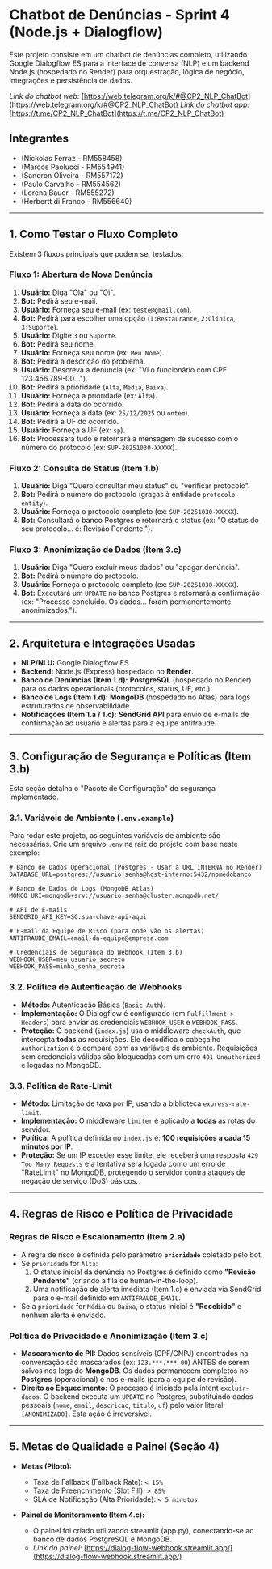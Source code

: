 # Chatbot de Denúncias - Sprint 4 (Node.js + Dialogflow)

Este projeto consiste em um chatbot de denúncias completo, utilizando Google Dialogflow ES para a interface de conversa (NLP) e um backend Node.js (hospedado no Render) para orquestração, lógica de negócio, integrações e persistência de dados.

*Link do chatbot web:* [https://web.telegram.org/k/#@CP2_NLP_ChatBot](https://web.telegram.org/k/#@CP2_NLP_ChatBot) 
*Link do chatbot app:* [https://t.me/CP2_NLP_ChatBot](https://t.me/CP2_NLP_ChatBot)
  
## Integrantes

* (Nickolas Ferraz - RM558458)
* (Marcos Paolucci - RM554941)
* (Sandron Oliveira - RM557172)
* (Paulo Carvalho - RM554562)
* (Lorena Bauer - RM555272)
* (Herbertt di Franco - RM556640)

---

## 1. Como Testar o Fluxo Completo

Existem 3 fluxos principais que podem ser testados:

### Fluxo 1: Abertura de Nova Denúncia

1.  **Usuário:** Diga "Olá" ou "Oi".
2.  **Bot:** Pedirá seu e-mail.
3.  **Usuário:** Forneça seu e-mail (ex: `teste@gmail.com`).
4.  **Bot:** Pedirá para escolher uma opção (`1:Restaurante`, `2:Clínica`, `3:Suporte`).
5.  **Usuário:** Digite `3` ou `Suporte`.
6.  **Bot:** Pedirá seu nome.
7.  **Usuário:** Forneça seu nome (ex: `Meu Nome`).
8.  **Bot:** Pedirá a descrição do problema.
9.  **Usuário:** Descreva a denúncia (ex: "Vi o funcionário com CPF 123.456.789-00...").
10. **Bot:** Pedirá a prioridade (`Alta`, `Média`, `Baixa`).
11. **Usuário:** Forneça a prioridade (ex: `Alta`).
12. **Bot:** Pedirá a data do ocorrido.
13. **Usuário:** Forneça a data (ex: `25/12/2025` ou `ontem`).
14. **Bot:** Pedirá a UF do ocorrido.
15. **Usuário:** Forneça a UF (ex: `sp`).
16. **Bot:** Processará tudo e retornará a mensagem de sucesso com o número do protocolo (ex: `SUP-20251030-XXXXX`).

### Fluxo 2: Consulta de Status (Item 1.b)

1.  **Usuário:** Diga "Quero consultar meu status" ou "verificar protocolo".
2.  **Bot:** Pedirá o número do protocolo (graças à entidade `protocolo-entity`).
3.  **Usuário:** Forneça o protocolo completo (ex: `SUP-20251030-XXXXX`).
4.  **Bot:** Consultará o banco Postgres e retornará o status (ex: "O status do seu protocolo... é: Revisão Pendente.").

### Fluxo 3: Anonimização de Dados (Item 3.c)

1.  **Usuário:** Diga "Quero excluir meus dados" ou "apagar denúncia".
2.  **Bot:** Pedirá o número do protocolo.
3.  **Usuário:** Forneça o protocolo completo (ex: `SUP-20251030-XXXXX`).
4.  **Bot:** Executará um `UPDATE` no banco Postgres e retornará a confirmação (ex: "Processo concluído. Os dados... foram permanentemente anonimizados.").

---

## 2. Arquitetura e Integrações Usadas

* **NLP/NLU:** Google Dialogflow ES.
* **Backend:** Node.js (Express) hospedado no **Render**.
* **Banco de Denúncias (Item 1.d):** **PostgreSQL** (hospedado no Render) para os dados operacionais (protocolos, status, UF, etc.).
* **Banco de Logs (Item 1.d):** **MongoDB** (hospedado no Atlas) para logs estruturados de observabilidade.
* **Notificações (Item 1.a / 1.c):** **SendGrid API** para envio de e-mails de confirmação ao usuário e alertas para a equipe antifraude.

---

## 3. Configuração de Segurança e Políticas (Item 3.b)

Esta seção detalha o "Pacote de Configuração" de segurança implementado.

### 3.1. Variáveis de Ambiente (`.env.example`)
Para rodar este projeto, as seguintes variáveis de ambiente são necessárias. Crie um arquivo `.env` na raiz do projeto com base neste exemplo:

```.env
# Banco de Dados Operacional (Postgres - Usar a URL INTERNA no Render)
DATABASE_URL=postgres://usuario:senha@host-interno:5432/nomedobanco

# Banco de Dados de Logs (MongoDB Atlas)
MONGO_URI=mongodb+srv://usuario:senha@cluster.mongodb.net/

# API de E-mails
SENDGRID_API_KEY=SG.sua-chave-api-aqui

# E-mail da Equipe de Risco (para onde vão os alertas)
ANTIFRAUDE_EMAIL=email-da-equipe@empresa.com

# Credenciais de Segurança do Webhook (Item 3.b)
WEBHOOK_USER=meu_usuario_secreto
WEBHOOK_PASS=minha_senha_secreta
```

### 3.2. Política de Autenticação de Webhooks
* **Método:** Autenticação Básica (`Basic Auth`).
* **Implementação:** O Dialogflow é configurado (em `Fulfillment > Headers`) para enviar as credenciais `WEBHOOK_USER` e `WEBHOOK_PASS`.
* **Proteção:** O backend (`index.js`) usa o middleware `checkAuth`, que intercepta **todas** as requisições. Ele decodifica o cabeçalho `Authorization` e o compara com as variáveis de ambiente. Requisições sem credenciais válidas são bloqueadas com um erro `401 Unauthorized` e logadas no MongoDB.

### 3.3. Política de Rate-Limit
* **Método:** Limitação de taxa por IP, usando a biblioteca `express-rate-limit`.
* **Implementação:** O middleware `limiter` é aplicado a **todas** as rotas do servidor.
* **Política:** A política definida no `index.js` é: **100 requisições a cada 15 minutos por IP**.
* **Proteção:** Se um IP exceder esse limite, ele receberá uma resposta `429 Too Many Requests` e a tentativa será logada como um erro de "RateLimit" no MongoDB, protegendo o servidor contra ataques de negação de serviço (DoS) básicos.

---

## 4. Regras de Risco e Política de Privacidade

### Regras de Risco e Escalonamento (Item 2.a)

* A regra de risco é definida pelo parâmetro **`prioridade`** coletado pelo bot.
* Se `prioridade` for `Alta`:
    1.  O status inicial da denúncia no Postgres é definido como **"Revisão Pendente"** (criando a fila de human-in-the-loop).
    2.  Uma notificação de alerta imediata (Item 1.c) é enviada via SendGrid para o e-mail definido em `ANTIFRAUDE_EMAIL`.
* Se a `prioridade` for `Média` ou `Baixa`, o status inicial é **"Recebido"** e nenhum alerta é enviado.

### Política de Privacidade e Anonimização (Item 3.c)

* **Mascaramento de PII:** Dados sensíveis (CPF/CNPJ) encontrados na conversação são mascarados (ex: `123.***.***-00`) ANTES de serem salvos nos logs do **MongoDB**. Os dados permanecem completos no **Postgres** (operacional) e nos e-mails (para a equipe de revisão).
* **Direito ao Esquecimento:** O processo é iniciado pela intent `excluir-dados`. O backend executa um `UPDATE` no Postgres, substituindo dados pessoais (`nome`, `email`, `descricao`, `titulo`, `uf`) pelo valor literal `[ANONIMIZADO]`. Esta ação é irreversível.

---

## 5. Metas de Qualidade e Painel (Seção 4)

* **Metas (Piloto):**
    * Taxa de Fallback (Fallback Rate): `< 15%`
    * Taxa de Preenchimento (Slot Fill): `> 85%`
    * SLA de Notificação (Alta Prioridade): `< 5 minutos`

* **Painel de Monitoramento (Item 4.c):**
    * O painel foi criado utilizando streamlit (app.py), conectando-se ao banco de dados PostgreSQL e MongoDB.
    * *Link do painel:* [https://dialog-flow-webhook.streamlit.app/](https://dialog-flow-webhook.streamlit.app/)
      
